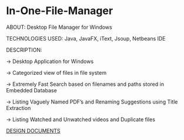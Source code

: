 # In-One-File-Manager

ABOUT:
Desktop File Manager for Windows

TECHNOLOGIES USED: Java, JavaFX, iText, Jsoup, Netbeans IDE

DESCRIPTION:	

-> Desktop Application for Windows

-> Categorized view of files in file system

-> Extremely Fast Search based on filenames and paths stored in Embedded Database

-> Listing Vaguely Named PDF’s and Renaming Suggestions using Title Extraction

-> Listing Watched and Unwatched videos and Duplicate files 

[DESIGN DOCUMENTS](https://github.com/AravindSh/In-One-File-Manager/tree/master/Design-Documents-pdf)
